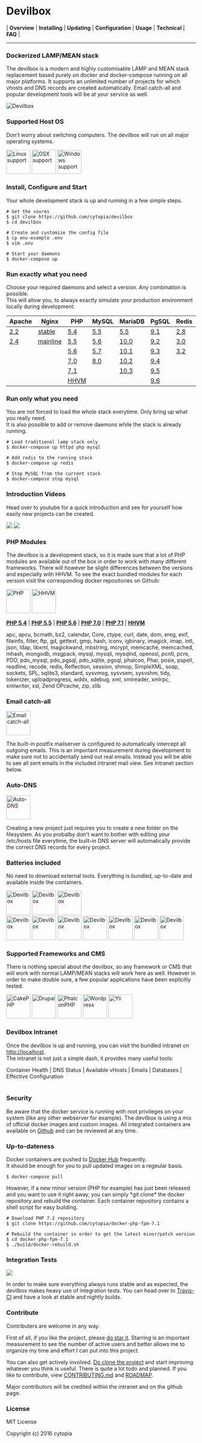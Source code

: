 # Devilbox

| **Overview** | **Installing** | **Updating** | **Configuration** | **Usage** | **Technical** | **FAQ** |

---


### Dockerized LAMP/MEAN stack

<p class="center">The devilbox is a modern and highly customisable LAMP and MEAN stack replacement based purely on docker and docker-compose running on all major platforms. It supports an unlimited number of projects for which vhosts and DNS records are created automatically. Email catch-all and popular development tools will be at your service as well.</p>

<img src="img/devilbox-dash.png" alt="Devilbox" style="max-width:100%"/>


### Supported Host OS

<p class="center">Don't worry about switching computers. The devilbox will run on all major operating systems.</p>

<div class="center">
  <img class="battery" style="height:64px;" title="Linux support" alt="Linux support" src="https://raw.githubusercontent.com/cytopia/icons/master/64x64/linux.png" />
  <img class="battery" style="height:64px;" title="OSX support" alt="OSX support" src="https://raw.githubusercontent.com/cytopia/icons/master/64x64/osx.png" />
  <img class="battery" style="height:64px;" title="Windows support" alt="Windows support" src="https://raw.githubusercontent.com/cytopia/icons/master/64x64/windows.png" />
</div>


### Install, Configure and Start

<p class="center">Your whole development stack is up and running in a few simple steps.</p>

```shell
# Get the soures
$ git clone https://github.com/cytopia/devilbox
$ cd devilbox

# Create and customize the config file
$ cp env-example .env
$ vim .env

# Start your daemons
$ docker-compose up
```


### Run exactly what you need

<p class="center">Choose your required daemons and select a version. Any combination is possible.<br/>This will allow you, to always exactly simulate your production environment locally during development.</p>

<table>
  <thead>
    <tr>
      <th>Apache</th>
      <th>Nginx</th>
      <th>PHP</th>
      <th>MySQL</th>
      <th>MariaDB</th>
      <th>PgSQL</th>
      <th>Redis</th>
      <th>Memcached</th>
      <th>MongoDB</th>
    </tr>
  </thead>
  <tbody>
    <tr>
      <td><a target="_blank" title="Apache 2.2"       href="https://github.com/cytopia/docker-apache-2.2">2.2</a></td>
      <td><a target="_blank" title="Nginx stable"     href="https://github.com/cytopia/docker-nginx-stable">stable</a></td>
      <td><a target="_blank" title="PHP 5.4"          href="https://github.com/cytopia/docker-php-fpm-5.4">5.4</a></td>
      <td><a target="_blank" title="MySQL 5.5"        href="https://github.com/cytopia/docker-mysql-5.5">5.5</a></td>
      <td><a target="_blank" title="MariaDB 5.5"      href="https://github.com/cytopia/docker-mariadb-5.5">5.5</a></td>
      <td><a target="_blank" title="PgSQL 9.1"        href="https://github.com/docker-library/postgres">9.1</a></td>
      <td><a target="_blank" title="Redis 2.8"        href="https://github.com/docker-library/redis">2.8</a></td>
      <td><a target="_blank" title="Memcached 1.4.21" href="https://github.com/docker-library/memcached">1.4.21</a></td>
      <td><a target="_blank" title="MongoDB 2.8"      href="https://github.com/docker-library/mongo">2.8</a></td>
    </tr>
    <tr>
      <td><a target="_blank" title="Apache 2.4"       href="https://github.com/cytopia/docker-apache-2.4">2.4</a></td>
      <td><a target="_blank" title="Nginx mainline"   href="https://github.com/cytopia/docker-nginx-mainline">mainline</a></td>
      <td><a target="_blank" title="PHP 5.5"          href="https://github.com/cytopia/docker-php-fpm-5.5">5.5</a></td>
      <td><a target="_blank" title="MySQL 5.6"        href="https://github.com/cytopia/docker-mysql-5.6">5.6</a></td>
      <td><a target="_blank" title="MariaDB 10.0"     href="https://github.com/cytopia/docker-mariadb-10.0">10.0</a></td>
      <td><a target="_blank" title="PgSQL 9.2"        href="https://github.com/docker-library/postgres">9.2</a></td>
      <td><a target="_blank" title="Redis 3.0"        href="https://github.com/docker-library/redis">3.0</a></td>
      <td><a target="_blank" title="Memcached 1.4.22" href="https://github.com/docker-library/memcached">1.4.22</a></td>
      <td><a target="_blank" title="MongoDB 3.0"      href="https://github.com/docker-library/mongo">3.0</a></td>
    </tr>
    <tr>
      <td></td>
      <td></td>
      <td><a target="_blank" title="PHP 5.6"          href="https://github.com/cytopia/docker-php-fpm-5.6">5.6</a></td>
      <td><a target="_blank" title="MySQL 5.7"        href="https://github.com/cytopia/docker-mysql-5.7">5.7</a></td>
      <td><a target="_blank" title="MariaDB 10.1"     href="https://github.com/cytopia/docker-mariadb-10.1">10.1</a></td>
      <td><a target="_blank" title="PgSQL 9.3"        href="https://github.com/docker-library/postgres">9.3</a></td>
      <td><a target="_blank" title="Redis 3.2"        href="https://github.com/docker-library/redis">3.2</a></td>
      <td><a target="_blank" title="Memcached 1.4.23" href="https://github.com/docker-library/memcached">1.4.23</a></td>
      <td><a target="_blank" title="MongoDB 3.2"      href="https://github.com/docker-library/mongo">3.2</a></td>
    </tr>
    <tr>
      <td></td>
      <td></td>
      <td><a target="_blank" title="PHP 7.0"          href="https://github.com/cytopia/docker-php-fpm-7.0">7.0</a></td>
      <td><a target="_blank" title="MySQL 8.0"        href="https://github.com/cytopia/docker-mysql-8.0">8.0</a></td>
      <td><a target="_blank" title="MariaDB 10.2"     href="https://github.com/cytopia/docker-mariadb-10.2">10.2</a></td>
      <td><a target="_blank" title="PgSQL 9.4"        href="https://github.com/docker-library/postgres">9.4</a></td>
      <td></td>
      <td>...</td>
      <td><a target="_blank" title="MongoDB 3.4"      href="https://github.com/docker-library/mongo">3.4</a></td>
    </tr>
    <tr>
      <td></td>
      <td></td>
      <td><a target="_blank" title="PHP 7.1"          href="https://github.com/cytopia/docker-php-fpm-7.1">7.1</a></td>
      <td></td>
      <td><a target="_blank" title="MariaDB 10.3"     href="https://github.com/cytopia/docker-mariadb-10.3">10.3</a></td>
      <td><a target="_blank" title="PgSQL 9.5"        href="https://github.com/docker-library/postgres">9.5</a></td>
      <td></td>
      <td><a target="_blank" title="Memcached 1.4.36" href="https://github.com/docker-library/memcached">1.4.36</a></td>
      <td><a target="_blank" title="MongoDB 3.5"      href="https://github.com/docker-library/mongo">3.5</a></td>
    </tr>
    <tr>
      <td></td>
      <td></td>
      <td><a target="_blank" title="HHVM"             href="https://github.com/cytopia/docker-hhvm-latest">HHVM</a></td>
      <td></td>
      <td></td>
      <td><a target="_blank" title="PgSQL 9.6"        href="https://github.com/docker-library/postgres">9.6</a></td>
      <td></td>
      <td><a target="_blank" title="Memcached latest" href="https://github.com/docker-library/memcached">latest</a></td>
      <td></td>
    </tr>
  </tbody>
</table>


### Run only what you need

<p class="center">You are not forced to load the whole stack everytime. Only bring up what you really need.<br/>It is also possible to add or remove daemons while the stack is already running.</p>

```shell
# Load traditional lamp stack only
$ docker-compose up httpd php mysql

# Add redis to the running stack
$ docker-compose up redis

# Stop MySQL from the current stack
$ docker-compose stop mysql
```


### Introduction Videos

<p class="center">Head over to youtube for a quick introduction and see for yourself how easily new projects can be created.</p>

<div class="center">
  <a target="_blank" href="https://www.youtube.com/watch?v=reyZMyt2Zzo" alt="Devilbox introduction video" title="Devilbox introduction video"><img src="img/devilbox_01-setup-and-workflow.png" /></a>
  <a target="_blank" href="https://www.youtube.com/watch?v=e-U-C5WhxGY" alt="Devilbox Email catch-all introduction" title="Devilbox Email catch-all introduction"><img src="img/devilbox_02-email-catch-all.png" /></a>
</div>


### PHP Modules

<div class="center">
  <p>The devilbox is a development stack, so it is made sure that a lot of PHP modules are available out of the box in order to work with many different frameworks. There will however be slight differences between the versions and especially with HHVM. To see the exact bundled modules for each version visit the corresponding docker repositories on Github:</p>

  <img class="battery" style="height:64px;" title="PHP" alt="PHP" src="img/logos/php.png" />
  <img class="battery" style="height:64px;" title="HHVM" alt="HHVM" src="img/logos/hhvm.png" />

  <p>
  <strong><a target="_blank" title="PHP 5.4" href="https://github.com/cytopia/docker-php-fpm-5.4">PHP 5.4</a></strong> |
  <strong><a target="_blank" title="PHP 5.5" href="https://github.com/cytopia/docker-php-fpm-5.5">PHP 5.5</a></strong> |
  <strong><a target="_blank" title="PHP 5.6" href="https://github.com/cytopia/docker-php-fpm-5.5">PHP 5.6</a></strong> |
  <strong><a target="_blank" title="PHP 7.0" href="https://github.com/cytopia/docker-php-fpm-5.5">PHP 7.0</a></strong> |
  <strong><a target="_blank" title="PHP 7.1" href="https://github.com/cytopia/docker-php-fpm-5.5">PHP 7.1</a></strong> |
  <strong><a target="_blank" title="HHVM" href="https://github.com/cytopia/docker-hhvm-latest">HHVM</a></strong>
  </p>
<p>apc, apcu, bcmath, bz2, calendar, Core, ctype, curl, date, dom, ereg, exif, fileinfo, filter, ftp, gd, gettext, gmp, hash, iconv, igbinary, imagick, imap, intl, json, ldap, libxml, magickwand, mbstring, mcrypt, memcache, memcached, mhash, mongodb, msgpack, mysql, mysqli, mysqlnd, openssl, pcntl, pcre, PDO, pdo_mysql, pdo_pgsql, pdo_sqlite, pgsql, phalcon, Phar, posix, pspell, readline, recode, redis, Reflection, session, shmop, SimpleXML, soap, sockets, SPL, sqlite3, standard, sysvmsg, sysvsem, sysvshm, tidy, tokenizer, uploadprogress, wddx, xdebug, xml, xmlreader, xmlrpc, xmlwriter, xsl, Zend OPcache, zip, zlib</p>
</div>


### Email catch-all

<div class="center">
  <img class="battery" style="height:64px;" title="Email catch-all" alt="Email catch-all" src="img/logos/email.png"/>
  <p>The built-in postfix mailserver is configured to automatically intercept all outgoing emails. This is an important measurement during development to make sure not to accidentally send out real emails. Instead you will be able to see all sent emails in the included intranet mail view. See Intranet section below.</p>
</div>


### Auto-DNS

<div class="center">
  <img class="battery" style="height:64px;" title="Auto-DNS" alt="Auto-DNS" src="img/logos/dns.png" />
  <p>Creating a new project just requires you to create a new folder on the filesystem. As you probalby don't want to bother with editing your /etc/hosts file everytime, the built-in DNS server will automatically provide the correct DNS records for every project.</p>
</div>


### Batteries included

<p class="center">No need to download external tools. Everything is bundled, up-to-date and available inside the containers.</p>

<div class="center">
  <a target="_blank" title="phpMyAdmin" href="https://www.phpmyadmin.net"><img class="battery" style="height:64px;" src="img/logos/phpmyadmin.png" alt="Devilbox"/></a>
  <a target="_blank" title="Adminer" href="https://www.adminer.org"><img class="battery" style="height:64px;" src="img/logos/adminer.png" alt="Devilbox"/></a>
  <a target="_blank" title="OpCache GUI" href="https://github.com/amnuts/opcache-gui"><img class="battery" style="height:64px;" src="img/logos/opcachegui.png" alt="Devilbox"/></a> 
  <br/> 
  <a target="_blank" title="Composer" href="https://getcomposer.org"><img class="battery" style="height:64px;" src="img/logos/composer.png" alt="Devilbox"/></a>
  <a target="_blank" title="Drush" href="https://www.drupal.org/project/drush"><img class="battery" style="height:64px;" src="img/logos/drush.png" alt="Devilbox"/></a>
  <a target="_blank" title="Drupal Console" href="https://drupalconsole.com"><img class="battery" style="height:64px;" src="img/logos/drupal-console.png" alt="Devilbox"/></a>
  <a target="_blank" title="NodeJS" href="https://nodejs.org"><img class="battery" style="height:64px;" src="img/logos/nodejs.png" alt="Devilbox"/></a>
  <a target="_blank" title="WP-CLI" href="https://wp-cli.org"><img class="battery" style="height:64px;" src="img/logos/wp-cli.png" alt="Devilbox"/></a>
  <a target="_blank" title="NPM" href="https://www.npmjs.com"><img class="battery" style="height:64px;" src="img/logos/npm.png" alt="Devilbox"/></a>
  <a target="_blank" title="Git" href="https://git-scm.com"><img class="battery" style="height:64px;" src="img/logos/git.png" alt="Devilbox"/></a>
</div>


### Supported Frameworks and CMS

<p class="center">There is nothing special about the devilbox, so any framework or CMS that will work with normal LAMP/MEAN stacks will work here as well. However in order to make double sure, a few popular applications have been explicitly tested.</p>

<div class="center">
  <a target="_blank" title="CakePHP" href="https://cakephp.org" ><img alt="CakePHP" class="battery" style="height:64px;" src="img/logos/cake.png" /></a>
  <a target="_blank" title="Drupal" href="https://www.drupal.org/" ><img alt="Drupal" class="battery" style="height:64px;" src="img/logos/drupal.png" /></a>
  <a target="_blank" title="PhalconPHP" href="https://phalconphp.com" ><img alt="PhalconPHP" class="battery" style="height:64px;" src="img/logos/phalcon.png" /></a>
  <a target="_blank" title="Wordpress" href="https://wordpress.org" ><img alt="Wordpress" class="battery" style="height:64px;" src="img/logos/wordpress.png" /></a>
  <a target="_blank" title="Yii" href="http://www.yiiframework.com" ><img alt="Yii" class="battery" style="height:64px;" src="img/logos/yii.png" /></a>
</div>


### Devilbox Intranet

<p class="center">Once the devilbox is up and running, you can visit the bundled intranet on <a target="_blank" href="http://localhost">http://localhost</a>.<br/>The intranet is not just a simple dash, it provides many useful tools:</p>

<div class="center">
  Container Health | DNS Status | Available vHosts | Emails | Databases | Effective Configuration<br/>
  <img alt="" title="" src="img/02_intranet_vhosts.png "/>
  <img alt="" title="" src="img/04_intranet_emails.png "/>
</div>


### Security

<p class="center">Be aware that the docker service is running with root privileges on your system (like any other webserver for example). The devilbox is using a mix of official docker images and custom images. All integrated containers are available on <a target="_blank" href="https://github.com/cytopia/devilbox#run-time-matrix">Github</a> and can be reviewed at any time.</p>


### Up-to-dateness

<p class="center">Docker containers are pushed to <a target="_blank" href="https://hub.docker.com/r/cytopia">Docker Hub</a> frequently.<br/>It should be enough for you to pull updated images on a regeular basis.</p>

```shell
$ docker-compose pull
```

<p class="center">However, if a new minor version (PHP for example) has just been released and you want to use it right away, you can simply *git clone* the docker repository and rebuild the container. Each container repository contains a shell script for easy building.</p>

```shell
# Download PHP 7.1 repository
$ git clone https://github.com/cytopia/docker-php-fpm-7.1

# Rebuild the container in order to get the latest minor/patch version
$ cd docker-php-fpm-7.1
$ ./build/docker-rebuild.sh
```


### Integration Tests

<div class="center">
  <a target="_blank" href="https://travis-ci.org/cytopia/devilbox"><img src="https://travis-ci.org/cytopia/devilbox.svg?branch=master" /></a>
</div>

<p class="center">In order to make sure everything always runs stable and as expected, the devilbox makes heavy use of integration tests. You can head over to <a target="_blank" href="https://travis-ci.org/cytopia/devilbox">Travis-CI</a> and have a look at stable and nightly builds.</p>


### Contribute

<div class="center">
  <p>Contributers are welcome in any way.</p>
  
  <p>First of all, if you like the project, please <a href="https://github.com/cytopia/devilbox">do star it</a>. Starring is an important measurement to see the number of active users and better allows me to organize my time and effort I can put into this project.</p>
  
  <p>You can also get actively involved. <a href="https://github.com/cytopia/devilbox">Do clone the project</a> and start improving whatever you think is useful. There is quite a lot todo and planned. If you like to contribute, view <a href="https://github.com/cytopia/devilbox/blob/master/CONTRIBUTING.md">CONTRIBUTING.md</a> and <a href="https://github.com/cytopia/devilbox/issues/23">ROADMAP</a>.</p>
  
  <p>Major contributors will be credited within the intranet and on the github page.</p>
</div>


### License

<div class="center">
  <p>MIT License</p>
  <p>Copyright (c) 2016 cytopia</p>
</div>


